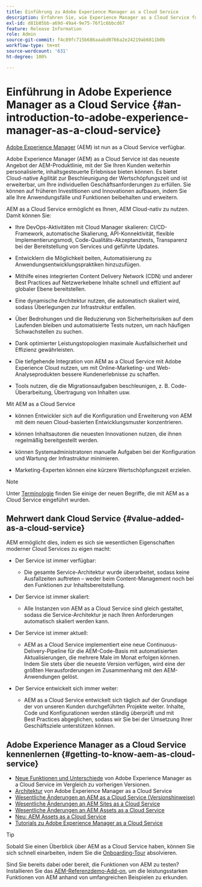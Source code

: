 ```yaml
---
title: Einführung zu Adobe Experience Manager as a Cloud Service
description: Erfahren Sie, wie Experience Manager as a Cloud Service funktioniert und wie Sie die Software nutzen können.
exl-id: d81b85bb-a69d-49a4-9e75-76f1c6bbcd67
feature: Release Information
role: Admin
source-git-commit: f4c89fc715b686aaabd0766a2e24219ab6811b0b
workflow-type: tm+mt
source-wordcount: '631'
ht-degree: 100%

---
```


# Einführung in Adobe Experience Manager as a Cloud Service {#an-introduction-to-adobe-experience-manager-as-a-cloud-service}

[Adobe Experience Manager](https://www.adobe.com/de/marketing/experience-manager.html) (AEM) ist nun as a Cloud Service verfügbar.

Adobe Experience Manager (AEM) as a Cloud Service ist das neueste Angebot der AEM-Produktlinie, mit der Sie Ihren Kunden weiterhin personalisierte, inhaltsgesteuerte Erlebnisse bieten können. Es bietet Cloud-native Agilität zur Beschleunigung der Wertschöpfungszeit und ist erweiterbar, um Ihre individuellen Geschäftsanforderungen zu erfüllen. Sie können auf früheren Investitionen und Innovationen aufbauen, indem Sie alle Ihre Anwendungsfälle und Funktionen beibehalten und erweitern.

AEM as a Cloud Service ermöglicht es Ihnen, AEM Cloud-nativ zu nutzen. Damit können Sie:

* Ihre DevOps-Aktivitäten mit Cloud Manager skalieren: CI/CD-Framework, automatische Skalierung, API-Konnektivität, flexible Implementierungsmodi, Code-Qualitäts-Akzeptanztests, Transparenz bei der Bereitstellung von Services und geführte Updates.

* Entwicklern die Möglichkeit beiten, Automatisierung zu Anwendungsentwicklungspraktiken hinzuzufügen.

* Mithilfe eines integrierten Content Delivery Network (CDN) und anderer Best Practices auf Netzwerkebene Inhalte schnell und effizient auf globaler Ebene bereitstellen.

* Eine dynamische Architektur nutzen, die automatisch skaliert wird, sodass Überlegungen zur Infrastruktur entfallen.

* Über Bedrohungen und die Reduzierung von Sicherheitsrisiken auf dem Laufenden bleiben und automatisierte Tests nutzen, um nach häufigen Schwachstellen zu suchen.

* Dank optimierter Leistungstopologien maximale Ausfallsicherheit und Effizienz gewährleisten.

* Die tiefgehende Integration von AEM as a Cloud Service mit Adobe Experience Cloud nutzen, um mit Online-Marketing- und Web-Analyseprodukten bessere Kundenerlebnisse zu schaffen.

* Tools nutzen, die die Migrationsaufgaben beschleunigen, z. B. Code-Überarbeitung, Übertragung von Inhalten usw.

Mit AEM as a Cloud Service

* können Entwickler sich auf die Konfiguration und Erweiterung von AEM mit dem neuen Cloud-basierten Entwicklungsmuster konzentrieren.

* können Inhaltsautoren die neuesten Innovationen nutzen, die ihnen regelmäßig bereitgestellt werden.

* können Systemadministratoren manuelle Aufgaben bei der Konfiguration und Wartung der Infrastruktur minimieren.

* Marketing-Experten können eine kürzere Wertschöpfungszeit erzielen.

>[!NOTE]
>
>Unter [Terminologie](terminology.md) finden Sie einige der neuen Begriffe, die mit AEM as a Cloud Service eingeführt wurden.

## Mehrwert dank Cloud Service {#value-added-as-a-cloud-service}

AEM ermöglicht dies, indem es sich sie wesentlichen Eigenschaften moderner Cloud Services zu eigen macht:

* Der Service ist immer verfügbar:

   * Die gesamte Service-Architektur wurde überarbeitet, sodass keine Ausfallzeiten auftreten – weder beim Content-Management noch bei den Funktionen zur Inhaltsbereitstellung.

* Der Service ist immer skaliert:

   * Alle Instanzen von AEM as a Cloud Service sind gleich gestaltet, sodass die Service-Architektur je nach Ihren Anforderungen automatisch skaliert werden kann.

* Der Service ist immer aktuell:

   * AEM as a Cloud Service implementiert eine neue Continuous-Delivery-Pipeline für die AEM-Code-Basis mit automatisierten Aktualisierungen, die mehrere Male im Monat erfolgen können. Indem Sie stets über die neueste Version verfügen, wird eine der größten Herausforderungen im Zusammenhang mit den AEM-Anwendungen gelöst.

* Der Service entwickelt sich immer weiter:

   * AEM as a Cloud Service entwickelt sich täglich auf der Grundlage der von unseren Kunden durchgeführten Projekte weiter. Inhalte, Code und Konfigurationen werden ständig überprüft und mit Best Practices abgeglichen, sodass wir Sie bei der Umsetzung Ihrer Geschäftsziele unterstützen können.

## Adobe Experience Manager as a Cloud Service kennenlernen {#getting-to-know-aem-as-cloud-service}

* [Neue Funktionen und Unterschiede](/help/overview/what-is-new-and-different.md) von Adobe Experience Manager as a Cloud Service im Vergleich zu vorherigen Versionen.
* [Architektur](/help/overview/architecture.md) von Adobe Experience Manager as a Cloud Service
* [Wesentliche Änderungen an AEM as a Cloud Service (Versionshinweise)](/help/release-notes/aem-cloud-changes.md)
* [Wesentliche Änderungen an AEM Sites as a Cloud Service](/help/sites-cloud/sites-cloud-changes.md)
* [Wesentliche Änderungen an AEM Assets as a Cloud Service](/help/assets/assets-cloud-changes.md)
* [Neu: AEM Assets as a Cloud Service](/help/assets/overview.md)
* [Tutorials zu Adobe Experience Manager as a Cloud Service](https://experienceleague.adobe.com/docs/experience-manager-learn/cloud-service/overview.html?lang=de)

>[!TIP]
>
>Sobald Sie einen Überblick über AEM as a Cloud Service haben, können Sie sich schnell einarbeiten, indem Sie die [Onboarding-Tour](/help/journey-onboarding/overview.md) absolvieren.
>
>Sind Sie bereits dabei oder bereit, die Funktionen von AEM zu testen? Installieren Sie das [AEM-Referenzdemo-Add-on](/help/journey-sites/demos-add-on/overview.md), um die leistungsstarken Funktionen von AEM anhand von umfangreichen Beispielen zu erkunden.
